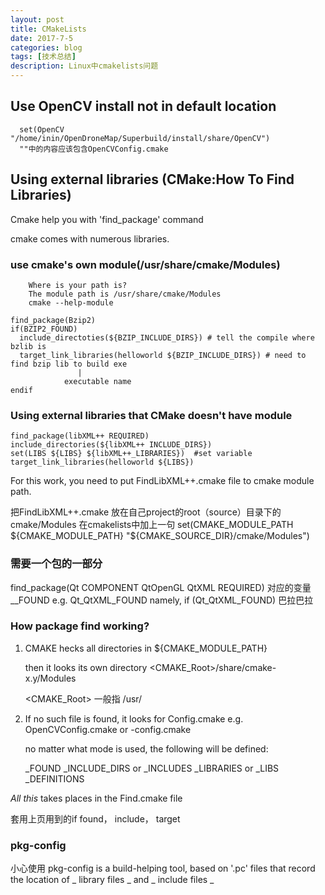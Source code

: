 ```yaml
---
layout: post
title: CMakeLists
date: 2017-7-5
categories: blog
tags: [技术总结]
description: Linux中cmakelists问题
---
```


## Use OpenCV install not in default location
```
  set(OpenCV "/home/inin/OpenDroneMap/Superbuild/install/share/OpenCV")
  ""中的内容应该包含OpenCVConfig.cmake
```

## Using external libraries (CMake:How To Find Libraries)

Cmake help you with 'find_package' command

cmake comes with numerous libraries.

### use cmake's own module(/usr/share/cmake/Modules)

        Where is your path is?
        The module path is /usr/share/cmake/Modules
        cmake --help-module

```
find_package(Bzip2)
if(BZIP2_FOUND)
  include_directoties(${BZIP_INCLUDE_DIRS}) # tell the compile where bzlib is
  target_link_libraries(helloworld ${BZIP_INCLUDE_DIRS}) # need to find bzip lib to build exe
			   |
			executable name
endif
```

### Using external libraries that CMake doesn't have module

```
find_package(libXML++ REQUIRED)
include_directories(${libXML++ INCLUDE_DIRS})
set(LIBS ${LIBS} ${libXML++_LIBRARIES})  #set variable
target_link_libraries(helloworld ${LIBS})
```

For this work, you need to put FindLibXML++.cmake file to cmake module path.

把FindLibXML++.cmake 放在自己project的root（source）目录下的cmake/Modules
在cmakelists中加上一句
            set(CMAKE_MODULE_PATH ${CMAKE_MODULE_PATH} "${CMAKE_SOURCE_DIR}/cmake/Modules")

### 需要一个包的一部分

find_package(Qt COMPONENT QtOpenGL QtXML REQUIRED)
对应的变量 <package>_<component>_FOUND
e.g. Qt_QtXML_FOUND
namely, if (Qt_QtXML_FOUND)  巴拉巴拉

### How package find working?
1. CMAKE hecks all directories in ${CMAKE_MODULE_PATH}

   then it looks its own directory <CMAKE_Root>/share/cmake-x.y/Modules

   <CMAKE_Root> 一般指 /usr/

2. If no such file is found, it looks for <NAME>Config.cmake e.g. OpenCVConfig.cmake
   or <low-case-name>-config.cmake 

   no matter what mode is used, the following will be defined:

   <NAME>_FOUND
   <NAME>_INCLUDE_DIRS or <NAME>_INCLUDES
   <NAME>_LIBRARIES or <NAME>_LIBS
   <NAME>_DEFINITIONS

_All this_ takes places in the Find<NAME>.cmake file

套用上页用到的if found， include， target

### pkg-config

小心使用
pkg-config is a build-helping tool, based on '.pc' files that record the location of _ library files _ and _ include files _


